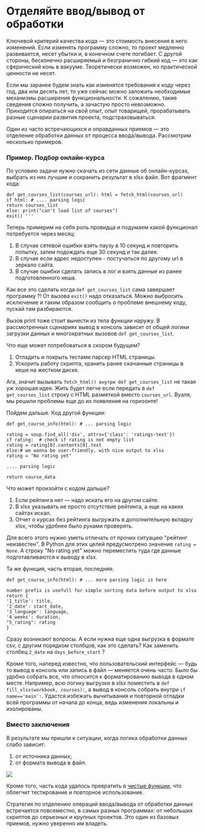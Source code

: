 # Отделяйте ввод/вывод от обработки

Ключевой критерий качества кода — это стоимость внесения в него изменений. Если изменять программу сложно, то проект медленно развивается, несет убытки и, в конечном счете погибает. С другой стороны, бесконечно расширяемый и безгранично гибкий код — это как сферический конь в вакууме. Теоретически возможен, но практической ценности не несет.

Если мы заранее будем знать как изменятся требования к коду через год, два или десять лет, то уже сейчас можно заложить необходимые механизмы расширения функциональности. К сожалению, такие сведения сложно получить, а зачастую просто невозможно. Приходится опираться на свой опыт, опыт товарищей, прорабатывать разные сценарии развития проекта, подстраховываться.

Один из часто встречающихся и оправданных приемов — это отделение обработки данных от процесса ввода/вывода. Рассмотрим несколько примеров.

### Пример. Подбор онлайн-курса

По условию задачи нужно скачать из сети данные об онлайн-курсах, выбрать из них лучшие и сохранить результат в xlsx файл. Вот фрагмент кода:

    def get_courses_list(courses_url): html = fetch_html(courses_url) 
    if html: # .... parsing logic 
    return courses_list 
    else: print("can't load list of courses") 
    exit() '''
Теперь примерим на себя роль провидца и подумаем какой функционал потребуется через месяц:

1. В случае сетевой ошибки взять паузу в 10 секунд и повторить попытку, затем подождать еще 30 секунд и так далее. 
2. В случае если адрес недоступен - постучаться по другому url в зеркало сайта. 
3. В случае ошибки сделать запись в лог и взять данные из ранее подготовленного кеша. 

Как все это сделать когда `def get_courses_list` сама завершает программу ?! От вызова `exit()` надо отказаться. Можно выбросить исключение и таким образом сообщить о проблеме внешнему коду, пускай там разбираются.

Вызов print тоже стоит вынести из тела функции наружу. В рассмотренных сценариях вывод в консоль зависит от общей логики загрузки данных и многократных вызовов `def get_courses_list`.

Что еще может потребоваться в скором будущем?

1. Отладить и покрыть тестами парсер HTML страницы. 
2. Ускорить работу скрипта, хранить ранее скачанные страницы в кеше на жестком диске. 

Ага, значит вызывать `fetch_html() внутри def get_courses_list` не такая уж хорошая идея. Жить будет легче если передать в `def get_courses_list` строку с HTML разметкой вместо `courses_url`. Вуаля, мы решили проблемы еще до их появления на горизонте!

Пойдем дальше. Код другой функции:

    def get_course_info(html): # ... parsing logic

    rating = soup.find_all('div', attrs={'class': 'ratings-text'})
    if rating:  # check if rating is not empty list
    rating = rating[0].contents[0].text
    else:# we wanna be user-friendly, with nice output to xlsx
    rating = "No rating yet"

    .... parsing logic

    return course_data
Что может произойти с кодом дальше?

1. Если рейтинга нет — надо искать его на другом сайте. 
2. В xlsx указывать не просто отсутствие рейтинга, а еще на каких сайтах искал. 
3. Отчет о курсах без рейтинга выгружать в дополнительную вкладку xlsx, чтобы удобнее было руками проверять. 

Для всего этого нужно уметь отличать от прочих ситуацию "рейтинг неизвестен". В Python для этих целей предусмотрено значение `rating = None`. А строку "No rating yet" можно переместить туда где данные подготавливаются к выводу в xlsx.

Та же функция, часть вторая, последняя:

    def get_course_info(html): # ... more parsing logic is here

    number prefix is usefull for simple sorting data before output to xlsx
    return {
    '1_title': title,
    '2_date': start_date,
    '3_language': language,
    '4_weeks': duration,
    "5_rating": rating
    }
Сразу возникают вопросы. А если нужна еще одна выгрузка в формате csv, с другим порядком столбцов, как это сделать? Как заменить столбец `2_date` на `days_before_start` ?

Кроме того, наперед известно, что пользовательский интерфейс — будь то вывод в консоль или запись в файл — меняется очень часто. Было бы удобно собрать все, что относится к форматированию вывода в одном месте. Например, всю логику выгрузки в xlsx поместить в `def fill_xlsx(workbook, courses):`, а вывод в консоль собрать внутри `if name=='main':`. Удастся избежать вычитывания и повторной отладки всей программы от начала до конца, ведь изменения локальны и изолированы.

### Вместо заключения

В результате мы пришли к ситуации, когда логика обработки данных слабо зависит:

1. от источника данных; 
2. от формата вывода в файл.

![](//https://camo.githubusercontent.com/73ff6e5feab05a3763adaccfb7261e1d107b5417d9c19eae481798231e8f62e7/68747470733a2f2f64766d6e2e6f72672f66696c65722f63616e6f6e6963616c2f313539343131373431322f3637382f)

Кроме того, часть кода удалось превратить в [чистые функции](https://dvmn.org/encyclopedia/clean_code/decomposition_pure_functions/), что облегчит тестирование и повторное использование.

Стратегия по отделению операций ввода/вывода от обработки данных встречается повсеместно, в самых разных программах: от небольших скриптов до серьезных и крупных проектов. Это один из базовых приемов, нужно уверенно им владеть.
